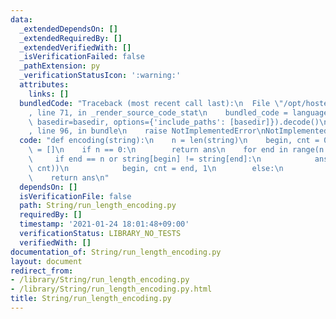 ```yaml
---
data:
  _extendedDependsOn: []
  _extendedRequiredBy: []
  _extendedVerifiedWith: []
  _isVerificationFailed: false
  _pathExtension: py
  _verificationStatusIcon: ':warning:'
  attributes:
    links: []
  bundledCode: "Traceback (most recent call last):\n  File \"/opt/hostedtoolcache/Python/3.9.1/x64/lib/python3.9/site-packages/onlinejudge_verify/documentation/build.py\"\
    , line 71, in _render_source_code_stat\n    bundled_code = language.bundle(stat.path,\
    \ basedir=basedir, options={'include_paths': [basedir]}).decode()\n  File \"/opt/hostedtoolcache/Python/3.9.1/x64/lib/python3.9/site-packages/onlinejudge_verify/languages/python.py\"\
    , line 96, in bundle\n    raise NotImplementedError\nNotImplementedError\n"
  code: "def encoding(string):\n    n = len(string)\n    begin, cnt = 0, 0\n    ans\
    \ = []\n    if n == 0:\n        return ans\n    for end in range(n + 1):\n   \
    \     if end == n or string[begin] != string[end]:\n            ans.append((string[begin],\
    \ cnt))\n            begin, cnt = end, 1\n        else:\n            cnt += 1\n\
    \    return ans\n"
  dependsOn: []
  isVerificationFile: false
  path: String/run_length_encoding.py
  requiredBy: []
  timestamp: '2021-01-24 18:01:48+09:00'
  verificationStatus: LIBRARY_NO_TESTS
  verifiedWith: []
documentation_of: String/run_length_encoding.py
layout: document
redirect_from:
- /library/String/run_length_encoding.py
- /library/String/run_length_encoding.py.html
title: String/run_length_encoding.py
---
```

